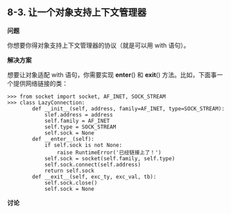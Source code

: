 ## 8-3. 让一个对象支持上下文管理器

**问题**

你想要你得对象支持上下文管理器的协议（就是可以用 with 语句）。

**解决方案**

想要让对象适配 with 语句，你需要实现 __enter__() 和 __exit__() 方法。比如，下面事一个提供网络链接的类：

    >>> from socket import socket, AF_INET, SOCK_STREAM
    >>> class LazyConnection:
            def __init__(self, address, family=AF_INET, type=SOCK_STREAM):
                slef.address = address
                self.family = AF_INET
                self.type = SOCK_STREAM
                self.sock = None
            def __enter__(self):
                if self.sock is not None:
                    raise RuntimeError('已经链接上了！')
                self.sock = socket(self.family, self.type)
                self.sock.connect(self.address)
                return self.sock
            def __exit__(self, exc_ty, exc_val, tb):
                self.sock.close()
                self.sock = None



**讨论**

